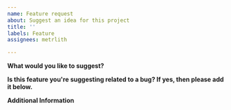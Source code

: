 ```yaml
---
name: Feature request
about: Suggest an idea for this project
title: ''
labels: Feature
assignees: metrlith

---
```


**What would you like to suggest?**


**Is this feature you're suggesting related to a bug? If yes, then please add it below.**


**Additional Information**
